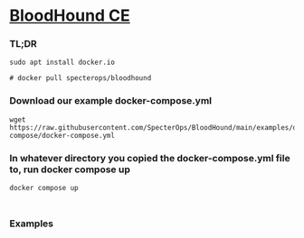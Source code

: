 # [BloodHound CE](https://github.com/SpecterOps/BloodHound)

### TL;DR
```
sudo apt install docker.io

# docker pull specterops/bloodhound
```

### Download our example docker-compose.yml
```
wget https://raw.githubusercontent.com/SpecterOps/BloodHound/main/examples/docker-compose/docker-compose.yml
```

### In whatever directory you copied the docker-compose.yml file to, run docker compose up
```
docker compose up
```

### 
```

```

### Examples
```

```

### 
```

```

### 
```

```

### 
```

```

### 
```

```

### 
```

```